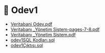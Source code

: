 # 📕 Odev1

<!--YPackage.YGitbookIntegration-tarafından-otomatik-oluşturulmuştur-->

- [Veritabani Odev.pdf](Veritabani%20Odev.pdf)
- [Veritabanı _Yönetim Sistem-pages-7-8.pdf](Veritaban%C4%B1%20_Y%C3%B6netim%20Sistem-pages-7-8.pdf)
- [Veritabanı _Yönetim Sistem.pdf](Veritaban%C4%B1%20_Y%C3%B6netim%20Sistem.pdf)
- [odev1SQL Kodları.sql](odev1SQL%20Kodlar%C4%B1.sql)
- [odev1Çıktısı.sql](odev1%C3%87%C4%B1kt%C4%B1s%C4%B1.sql)

<!--YPackage.YGitbookIntegration-tarafından-otomatik-oluşturulmuştur-->
